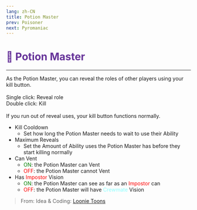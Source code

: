 ```yaml
---
lang: zh-CN
title: Potion Master
prev: Poisoner
next: Pyromaniac
---
```


# <font color="#663399">🍵 <b>Potion Master</b></font> <Badge text="Killing" type="tip" vertical="middle"/>

***

As the Potion Master, you can reveal the roles of other players using your kill button.<br><br>
Single click: Reveal role<br>
Double click: Kill<br><br>
If you run out of reveal uses, your kill button functions normally.

- Kill Cooldown
  - Set how long the Potion Master needs to wait to use their Ability
- Maximum Reveals
  - Set the Amount of Ability uses the Potion Master has before they start killing normally
- Can Vent
  - <font color=green>ON</font>: the Potion Master can Vent
  - <font color=red>OFF</font>: the Potion Master cannot Vent
- Has <font color=red>Impostor</font> Vision
  - <font color=green>ON</font>: the Potion Master can see as far as an <font color=red>Impostor</font> can
  - <font color=red>OFF</font>: the Potion Master will have <font color=#8cffff>Crewmate</font> Vision

> From: Idea & Coding: [Loonie Toons](https://github.com/Loonie-Toons)
